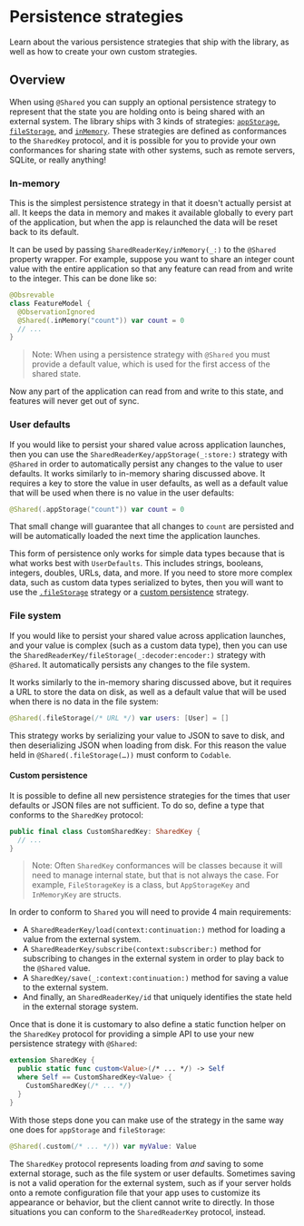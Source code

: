 # Persistence strategies

Learn about the various persistence strategies that ship with the library, as well as how to create
your own custom strategies.

## Overview

When using `@Shared` you can supply an optional persistence strategy to represent that the state
you are holding onto is being shared with an external system. The library ships with 3 kinds of
strategies: [`appStorage`](<doc:SharedReaderKey/appStorage(_:store:)>),
[`fileStorage`](<doc:SharedReaderKey/fileStorage(_:decoder:encoder:)>), and
[`inMemory`](<doc:SharedReaderKey/inMemory(_:)>). These strategies are defined as conformances to
the ``SharedKey`` protocol, and it is possible for you to provide your own conformances for sharing
state with other systems, such as remote servers, SQLite, or really anything!

### In-memory

This is the simplest persistence strategy in that it doesn't actually persist at all. It keeps
the data in memory and makes it available globally to every part of the application, but when the
app is relaunched the data will be reset back to its default.

It can be used by passing ``SharedReaderKey/inMemory(_:)`` to the `@Shared` property wrapper.
For example, suppose you want to share an integer count value with the entire application so that
any feature can read from and write to the integer. This can be done like so:

```swift
@Obsrevable
class FeatureModel {
  @ObservationIgnored
  @Shared(.inMemory("count")) var count = 0
  // ...
}
```

> Note: When using a persistence strategy with `@Shared` you must provide a default value, which is
> used for the first access of the shared state.

Now any part of the application can read from and write to this state, and features will never get
out of sync.

### User defaults

If you would like to persist your shared value across application launches, then you can use the
``SharedReaderKey/appStorage(_:store:)`` strategy with `@Shared` in order to automatically
persist any changes to the value to user defaults. It works similarly to in-memory sharing discussed
above. It requires a key to store the value in user defaults, as well as a default value that will
be used when there is no value in the user defaults:

```swift
@Shared(.appStorage("count")) var count = 0
```

That small change will guarantee that all changes to `count` are persisted and will be 
automatically loaded the next time the application launches.

This form of persistence only works for simple data types because that is what works best with
`UserDefaults`. This includes strings, booleans, integers, doubles, URLs, data, and more. If you
need to store more complex data, such as custom data types serialized to bytes, then you will want
to use the [`.fileStorage`](<doc:PersistenceStrategies#File-system>) strategy or a
[custom persistence](<doc:PersistenceStrategies#Custom-persistence>) strategy.

### File system

If you would like to persist your shared value across application launches, and your value is
complex (such as a custom data type), then you can use the
``SharedReaderKey/fileStorage(_:decoder:encoder:)`` strategy with `@Shared`. It automatically
persists any changes to the file system.

It works similarly to the in-memory sharing discussed above, but it requires a URL to store the data
on disk, as well as a default value that will be used when there is no data in the file system:

```swift
@Shared(.fileStorage(/* URL */) var users: [User] = []
```

This strategy works by serializing your value to JSON to save to disk, and then deserializing JSON
when loading from disk. For this reason the value held in `@Shared(.fileStorage(…))` must conform to
`Codable`.

#### Custom persistence

It is possible to define all new persistence strategies for the times that user defaults or JSON
files are not sufficient. To do so, define a type that conforms to the ``SharedKey`` protocol:

```swift
public final class CustomSharedKey: SharedKey {
  // ...
}
```

> Note: Often `SharedKey` conformances will be classes because it will need to manage internal
> state, but that is not always the case. For example, ``FileStorageKey`` is a class, but 
> ``AppStorageKey`` and ``InMemoryKey`` are structs.

In order to conform to ``Shared`` you will need to provide 4 main requirements:

  * A ``SharedReaderKey/load(context:continuation:)`` method for loading a value from the external
    system.
  * A ``SharedReaderKey/subscribe(context:subscriber:)`` method for subscribing to changes in the
    external system in order to play back to the `@Shared` value.
  * A ``SharedKey/save(_:context:continuation:)`` method for saving a value to the external system.
  * And finally, an ``SharedReaderKey/id`` that uniquely identifies the state held in the external
    storage system.

Once that is done it is customary to also define a static function helper on the ``SharedKey`` 
protocol for providing a simple API to use your new persistence strategy with `@Shared`:

```swift
extension SharedKey {
  public static func custom<Value>(/* ... */) -> Self
  where Self == CustomSharedKey<Value> {
    CustomSharedKey(/* ... */)
  }
}
```

With those steps done you can make use of the strategy in the same way one does for 
`appStorage` and `fileStorage`:

```swift
@Shared(.custom(/* ... */)) var myValue: Value
```

The ``SharedKey`` protocol represents loading from _and_ saving to some external storage, such as
the file system or user defaults. Sometimes saving is not a valid operation for the external system,
such as if your server holds onto a remote configuration file that your app uses to customize its
appearance or behavior, but the client cannot write to directly. In those situations you can conform
to the ``SharedReaderKey`` protocol, instead.
